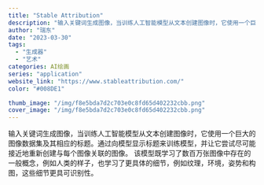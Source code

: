 ```yaml
---
title: "Stable Attribution"
description: "输入关键词生成图像，当训练人工智能模型从文本创建图像时，它使用一个巨大的图像数据集及其相应的标题。通过向模型显示标题来训"
author: "瑞东"
date: "2023-03-30"
tags:
  - "生成器"
  - "艺术"
categories: AI绘画
series: "application"
website_link: "https://www.stableattribution.com/"
color: "#008DE1"

thumb_image: "/img/f8e5bda7d2c703e0c8fd65d402232cbb.png"
cover_image: "/img/f8e5bda7d2c703e0c8fd65d402232cbb.png"
---
```


输入关键词生成图像，当训练人工智能模型从文本创建图像时，它使用一个巨大的图像数据集及其相应的标题。通过向模型显示标题来训练模型，并让它尝试尽可能接近地重新创建与每个图像关联的图像。 该模型既学习了数百万张图像中存在的一般概念，例如人类的样子，也学习了更具体的细节，例如纹理，环境，姿势和构图，这些细节更具可识别性。 